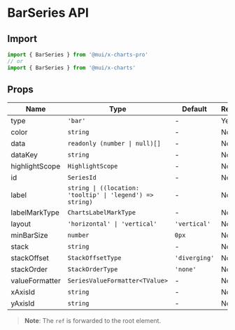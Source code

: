 # BarSeries API

## Import

```jsx
import { BarSeries } from '@mui/x-charts-pro'
// or
import { BarSeries } from '@mui/x-charts'
```

## Props

| Name | Type | Default | Required | Description |
|------|------|---------|----------|-------------|
| type | `'bar'` | - | Yes |  |
| color | `string` | - | No |  |
| data | `readonly (number \| null)[]` | - | No |  |
| dataKey | `string` | - | No |  |
| highlightScope | `HighlightScope` | - | No |  |
| id | `SeriesId` | - | No |  |
| label | `string \| ((location: 'tooltip' \| 'legend') => string)` | - | No |  |
| labelMarkType | `ChartsLabelMarkType` | - | No |  |
| layout | `'horizontal' \| 'vertical'` | `'vertical'` | No |  |
| minBarSize | `number` | `0px` | No |  |
| stack | `string` | - | No |  |
| stackOffset | `StackOffsetType` | `'diverging'` | No |  |
| stackOrder | `StackOrderType` | `'none'` | No |  |
| valueFormatter | `SeriesValueFormatter<TValue>` | - | No |  |
| xAxisId | `string` | - | No |  |
| yAxisId | `string` | - | No |  |

> **Note**: The `ref` is forwarded to the root element.